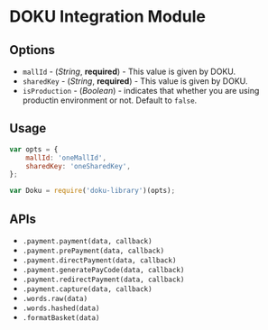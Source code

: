 DOKU Integration Module
=======================

## Options

* `mallId` - (*String*, **required**) - This value is given by DOKU.
* `sharedKey` - (*String*, **required**) - This value is given by DOKU.
* `isProduction` - (*Boolean*) - indicates that whether you are using productin environment or not. Default to `false`.

## Usage

```js
var opts = {
    mallId: 'oneMallId',
    sharedKey: 'oneSharedKey',
};

var Doku = require('doku-library')(opts);
```

## APIs

* `.payment.payment(data, callback)`
* `.payment.prePayment(data, callback)`
* `.payment.directPayment(data, callback)`
* `.payment.generatePayCode(data, callback)`
* `.payment.redirectPayment(data, callback)`
* `.payment.capture(data, callback)`
* `.words.raw(data)`
* `.words.hashed(data)`
* `.formatBasket(data)`
